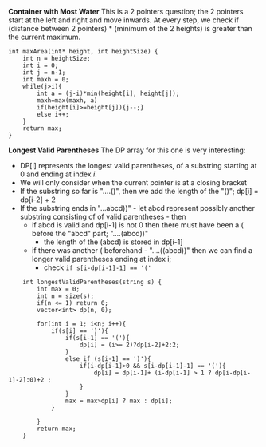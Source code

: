 **Container with Most Water**
This is a 2 pointers question; the 2 pointers start at the left and right and move inwards. At every step, we check if (distance between 2 pointers) * (minimum of the 2 heights) is greater than the current maximum. 
```
int maxArea(int* height, int heightSize) {
    int n = heightSize;
    int i = 0;
    int j = n-1;
    int maxh = 0;
    while(j>i){
        int a = (j-i)*min(height[i], height[j]);
        maxh=max(maxh, a)
        if(height[i]>=height[j]){j--;}
        else i++;
    }
    return max;
}
```
**Longest Valid Parentheses**
The DP array for this one is very interesting:
- DP\[i\] represents the longest valid parentheses, of a substring starting at 0 and ending at index *i*.
- We will only consider when the current pointer is at a closing bracket
- If the substring so far is "....()", then we add the length of the "()"; dp\[i\] = dp\[i-2\] + 2
- If the substring ends in "...abcd))" - let abcd represent possibly another substring consisting of of valid parentheses - then 
    - if abcd is valid and dp\[i-1\] is not 0 then there must have been a ( before the "abcd" part; "....(abcd))"
        - the length of the (abcd) is stored in dp\[i-1\]
    - if there was another ( beforehand - "....((abcd))" then we can find a longer valid parentheses ending at index i; 
        - check `if s[i-dp[i-1]-1] == '('` 


```
    int longestValidParentheses(string s) {
        int max = 0;
        int n = size(s);
        if(n <= 1) return 0;
        vector<int> dp(n, 0);
        
        for(int i = 1; i<n; i++){
            if(s[i] == ')'){
                if(s[i-1] == '('){
                    dp[i] = (i>= 2)?dp[i-2]+2:2;
                }
                else if (s[i-1] == ')'){
                    if(i-dp[i-1]>0 && s[i-dp[i-1]-1] == '('){
                        dp[i] = dp[i-1]+ (i-dp[i-1] > 1 ? dp[i-dp[i-1]-2]:0)+2 ;
                    } 
                }
                max = max>dp[i] ? max : dp[i];
            }
            
        }
        return max;
    }
 ```
